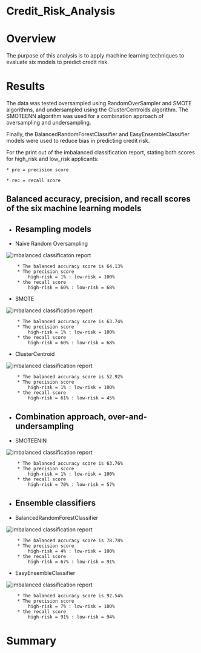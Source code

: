 # Credit_Risk_Analysis

# Overview
The purpose of this analysis is to apply machine learning techniques to evaluate six models to predict credit risk.

# Results

The data was tested oversampled using RandomOverSampler and SMOTE algorithms, and undersampled using the ClusterCentroids algorithm. The SMOTEENN algorithm was used for a combination approach of oversampling and undersampling.

Finally, the BalancedRandomForestClassifier and EasyEnsembleClassifier models were used to reduce bias in predicting credit risk.

For the print out of the imbalanced classification report, stating both scores for high_risk and low_risk applicants:

    * pre = precision score

    * rec = recall score


## Balanced accuracy, precision, and recall scores of the six machine learning models

* ## Resampling models

* Naive Random Oversampling

![imbalanced classificaton report]()

        * The balanced accuracy score is 64.13%
        * The precision score
            high-risk = 1% : low-risk = 100%
        * the recall score 
            high-risk = 60% : low-risk = 68%

* SMOTE

![imbalanced classification report]()

        * The balanced accuracy score is 63.74%
        * The precision score
            high-risk = 1% : low-risk = 100%
        * the recall score 
            high-risk = 60% : low-risk = 68%

* ClusterCentroid

![imbalanced classification report]()

        * The balanced accuracy score is 52.92%
        * The precision score
            high-risk = 1% : low-risk = 100%
        * the recall score 
            high-risk = 61% : low-risk = 45%


* ## Combination approach, over-and-undersampling

* SMOTEENIN
       
![imbalanced classification report]()

        * The balanced accuracy score is 63.76%
        * The precision score
            high-risk = 1% : low-risk = 100%
        * the recall score 
            high-risk = 70% : low-risk = 57%

* ## Ensemble classifiers

* BalancedRandomForestClassifier

![imbalanced classification report]()

        * The balanced accuracy score is 78.78%
        * The precision score
            high-risk = 4% : low-risk = 100%
        * the recall score 
            high-risk = 67% : low-risk = 91%
    
* EasyEnsembleClassifier

![imbalanced classification report]()

        * The balanced accuracy score is 92.54%
        * The precision score
            high-risk = 7% : low-risk = 100%
        * the recall score 
            high-risk = 91% : low-risk = 94%



# Summary 


